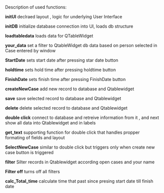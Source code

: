Description of used functions:

**initUI**
  declraed layout , logic for underlying User Interface

**initDB**
  initialize database connection into UI, loads db structure

**loadtabledata**
  loads data for QTableWidget

**your_data**
  set a filter to QtableWidget db data based on person selected in Case entered by window 

**StartDate**
  sets start date after pressing star date button

**holdtime**
  sets hold time after pressing holdtime button

**FinishDate**
  sets finish time after pressing FinishDate button

**createNewCase**
  add new record to database and Qtablewidget  

**save**
   save selected record to database and Qtablewidget    

**delete**
   delete selected record to database and Qtablewidget

**double click**
  connect to database and retreive information from it , and next show all data into Qtablewidget and in labels 

**get_text**
  supporting function for double click that handles propper formating of fields and layout 

**SelectNewCase**
  similar to double click but triggers only when create new case button is triggered 

**filter**
  Silter records in Qtablewidget according open cases and your name

**Filter off**
  turns off all filters

**calc_Total_time**
  calculate time that past since presing start date till finish date 

  
  
